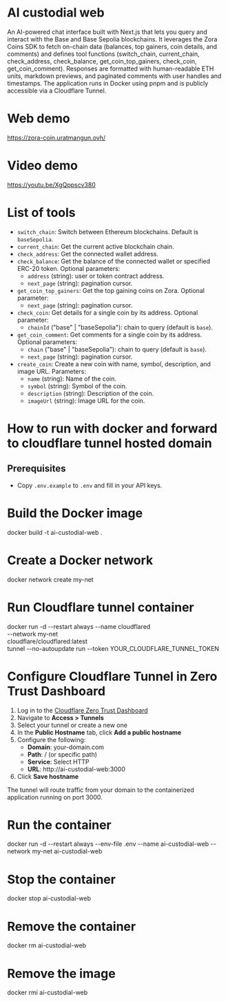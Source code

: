 # AI custodial web

An AI-powered chat interface built with Next.js that lets you query and interact with the Base and Base Sepolia blockchains. It leverages the Zora Coins SDK to fetch on-chain data (balances, top gainers, coin details, and comments) and defines tool functions (switch_chain, current_chain, check_address, check_balance, get_coin_top_gainers, check_coin, get_coin_comment). Responses are formatted with human-readable ETH units, markdown previews, and paginated comments with user handles and timestamps. The application runs in Docker using pnpm and is publicly accessible via a Cloudflare Tunnel.

# Web demo
https://zora-coin.uratmangun.ovh/

# Video demo
https://youtu.be/XgQppscv380

# List of tools
- `switch_chain`: Switch between Ethereum blockchains. Default is `baseSepolia`.
- `current_chain`: Get the current active blockchain chain.
- `check_address`: Get the connected wallet address.
- `check_balance`: Get the balance of the connected wallet or specified ERC-20 token. Optional parameters:
  - `address` (string): user or token contract address.
  - `next_page` (string): pagination cursor.
- `get_coin_top_gainers`: Get the top gaining coins on Zora. Optional parameter:
  - `next_page` (string): pagination cursor.
- `check_coin`: Get details for a single coin by its address. Optional parameter:
  - `chainId` ("base" | "baseSepolia"): chain to query (default is `base`).
- `get_coin_comment`: Get comments for a single coin by its address. Optional parameters:
  - `chain` ("base" | "baseSepolia"): chain to query (default is `base`).
  - `next_page` (string): pagination cursor.
- `create_coin`: Create a new coin with name, symbol, description, and image URL. Parameters:
  - `name` (string): Name of the coin.
  - `symbol` (string): Symbol of the coin.
  - `description` (string): Description of the coin.
  - `imageUrl` (string): Image URL for the coin.

# How to run with docker and forward to cloudflare tunnel hosted domain

## Prerequisites
- Copy `.env.example` to `.env` and fill in your API keys.

# Build the Docker image
docker build -t ai-custodial-web .
# Create a Docker network
docker network create my-net
# Run Cloudflare tunnel container
docker run -d --restart always --name cloudflared \
  --network my-net \
  cloudflare/cloudflared:latest \
  tunnel --no-autoupdate run --token YOUR_CLOUDFLARE_TUNNEL_TOKEN
# Configure Cloudflare Tunnel in Zero Trust Dashboard

1. Log in to the [Cloudflare Zero Trust Dashboard](https://one.dash.cloudflare.com/)
2. Navigate to **Access > Tunnels**
3. Select your tunnel or create a new one
4. In the **Public Hostname** tab, click **Add a public hostname**
5. Configure the following:
   - **Domain**: your-domain.com
   - **Path**: / (or specific path)
   - **Service**: Select HTTP
   - **URL**: http://ai-custodial-web:3000
6. Click **Save hostname**

The tunnel will route traffic from your domain to the containerized application running on port 3000.

# Run the container

docker run -d --restart always --env-file .env --name ai-custodial-web --network my-net ai-custodial-web

# Stop the container
docker stop ai-custodial-web

# Remove the container
docker rm ai-custodial-web

# Remove the image
docker rmi ai-custodial-web

